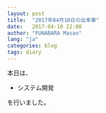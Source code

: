 ```yaml
---
layout: post
title:  "2017年04月10日の出来事"
date:   2017-04-10 22:00
author: "FUNABARA Masao"
lang: "ja"
categories: blog
tags: diary
---
```


本日は、

* システム開発

を行いました。
